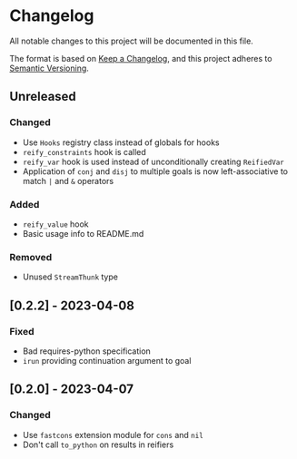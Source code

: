 # Changelog

All notable changes to this project will be documented in this file.

The format is based on [Keep a Changelog](https://keepachangelog.com/en/1.0.0/),
and this project adheres to [Semantic Versioning](https://semver.org/spec/v2.0.0.html).

## Unreleased

### Changed
- Use `Hooks` registry class instead of globals for hooks
- `reify_constraints` hook is called
- `reify_var` hook is used instead of unconditionally creating `ReifiedVar`
- Application of `conj` and `disj` to multiple goals is now left-associative to match `|` and `&` operators

### Added
- `reify_value` hook
- Basic usage info to README.md

### Removed
- Unused `StreamThunk` type

## [0.2.2] - 2023-04-08

### Fixed
- Bad requires-python specification
- `irun` providing continuation argument to goal

## [0.2.0] - 2023-04-07

### Changed

- Use `fastcons` extension module for `cons` and `nil`
- Don't call `to_python` on results in reifiers
